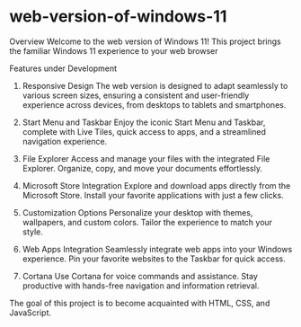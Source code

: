 # web-version-of-windows-11

Overview 
Welcome to the web version of Windows 11! This project brings the familiar Windows 11 experience to your web browser

Features under Development 
1. Responsive Design
The web version is designed to adapt seamlessly to various screen sizes, ensuring a consistent and user-friendly experience across devices, from desktops to tablets and smartphones.

2. Start Menu and Taskbar
Enjoy the iconic Start Menu and Taskbar, complete with Live Tiles, quick access to apps, and a streamlined navigation experience.

3. File Explorer
Access and manage your files with the integrated File Explorer. Organize, copy, and move your documents effortlessly.

4. Microsoft Store Integration
Explore and download apps directly from the Microsoft Store. Install your favorite applications with just a few clicks.

5. Customization Options
Personalize your desktop with themes, wallpapers, and custom colors. Tailor the experience to match your style.

6. Web Apps Integration
Seamlessly integrate web apps into your Windows experience. Pin your favorite websites to the Taskbar for quick access.

7. Cortana
Use Cortana for voice commands and assistance. Stay productive with hands-free navigation and information retrieval.

The goal of this project is to become acquainted with HTML, CSS, and JavaScript.  

